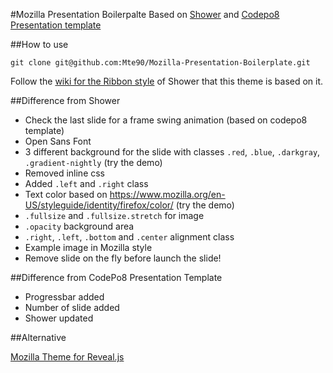 #Mozilla Presentation Boilerpalte
Based on [Shower](https://github.com/shower/shower) and [Codepo8 Presentation template](https://github.com/codepo8/mozilla-presentation-templates)

##How to use

```
git clone git@github.com:Mte90/Mozilla-Presentation-Boilerplate.git
```

Follow the [wiki for the Ribbon style](https://github.com/shower/shower/wiki/Ribbon) of Shower that this theme is based on it.  
 
##Difference from Shower

* Check the last slide for a frame swing animation (based on codepo8 template)
* Open Sans Font
* 3 different background for the slide with classes `.red`, `.blue`, `.darkgray`, `.gradient-nightly` (try the demo)
* Removed inline css
* Added `.left` and `.right` class
* Text color based on https://www.mozilla.org/en-US/styleguide/identity/firefox/color/ (try the demo)
* `.fullsize` and `.fullsize.stretch` for image
* `.opacity` background area
* `.right`, `.left`, `.bottom` and `.center` alignment class
* Example image in Mozilla style
* Remove slide on the fly before launch the slide!

##Difference from CodePo8 Presentation Template

* Progressbar added
* Number of slide added
* Shower updated

##Alternative

[Mozilla Theme for Reveal.js](https://github.com/Mte90/mozilla-theme-revealjs/)